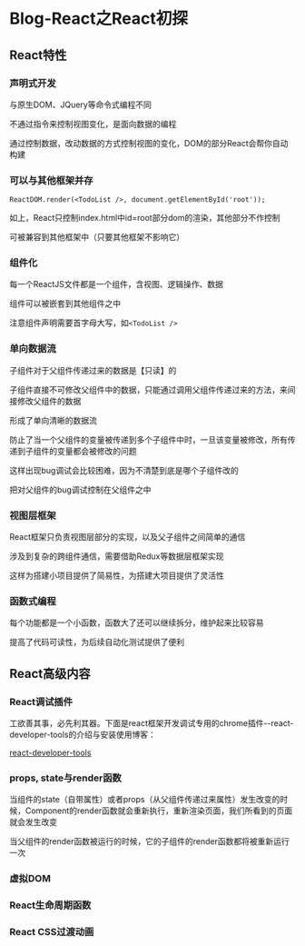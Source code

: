 # Blog-React之React初探

## React特性

### 声明式开发

与原生DOM、JQuery等命令式编程不同

不通过指令来控制视图变化，是面向数据的编程

通过控制数据，改动数据的方式控制视图的变化，DOM的部分React会帮你自动构建

### 可以与其他框架并存

`ReactDOM.render(<TodoList />, document.getElementById('root'));`

如上，React只控制index.html中id=root部分dom的渲染，其他部分不作控制

可被兼容到其他框架中（只要其他框架不影响它）

### 组件化

每一个ReactJS文件都是一个组件，含视图、逻辑操作、数据

组件可以被嵌套到其他组件之中

注意组件声明需要首字母大写，如`<TodoList />`

### 单向数据流

子组件对于父组件传递过来的数据是【只读】的

子组件直接不可修改父组件中的数据，只能通过调用父组件传递过来的方法，来间接修改父组件的数据

形成了单向清晰的数据流

防止了当一个父组件的变量被传递到多个子组件中时，一旦该变量被修改，所有传递到子组件的变量都会被修改的问题

这样出现bug调试会比较困难，因为不清楚到底是哪个子组件改的

把对父组件的bug调试控制在父组件之中

### 视图层框架

React框架只负责视图层部分的实现，以及父子组件之间简单的通信

涉及到复杂的跨组件通信，需要借助Redux等数据层框架实现

这样为搭建小项目提供了简易性，为搭建大项目提供了灵活性

### 函数式编程

每个功能都是一个小函数，函数大了还可以继续拆分，维护起来比较容易

提高了代码可读性，为后续自动化测试提供了便利


## React高级内容

### React调试插件

工欲善其事，必先利其器。下面是react框架开发调试专用的chrome插件--react-developer-tools的介绍与安装使用博客：

[react-developer-tools](https://www.cnblogs.com/luffa/p/10350014.html)

### props, state与render函数

当组件的state（自带属性）或者props（从父组件传递过来属性）发生改变的时候，Component的render函数就会重新执行，重新渲染页面，我们所看到的页面就会发生改变

当父组件的render函数被运行的时候，它的子组件的render函数都将被重新运行一次

### 虚拟DOM

### React生命周期函数

### React CSS过渡动画
